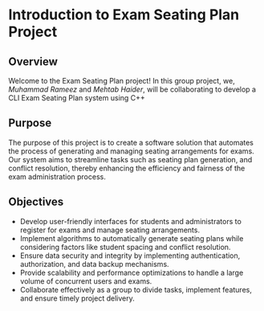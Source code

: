 # Introduction to Exam Seating Plan Project

## Overview
Welcome to the Exam Seating Plan project! In this group project, we, *Muhammad Rameez* and *Mehtab Haider*, will be collaborating to develop a CLI Exam Seating Plan system using C++

## Purpose
The purpose of this project is to create a software solution that automates the process of generating and managing seating arrangements for exams. Our system aims to streamline tasks such as seating plan generation, and conflict resolution, thereby enhancing the efficiency and fairness of the exam administration process.

## Objectives
- Develop user-friendly interfaces for students and administrators to register for exams and manage seating arrangements.
- Implement algorithms to automatically generate seating plans while considering factors like student spacing and conflict resolution.
- Ensure data security and integrity by implementing authentication, authorization, and data backup mechanisms.
- Provide scalability and performance optimizations to handle a large volume of concurrent users and exams.
- Collaborate effectively as a group to divide tasks, implement features, and ensure timely project delivery.

